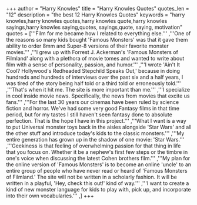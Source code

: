 +++
author = "Harry Knowles"
title = "Harry Knowles Quotes"
quotes_len = "12"
description = "the best 12 Harry Knowles Quotes"
keywords = "harry knowles,harry knowles quotes,harry knowles quote,harry knowles sayings,harry knowles saying,quotes, sayings,quote, saying, motivation"
quotes = ['''Film for me became how I related to everything else.''' ,'''One of the reasons so many kids bought 'Famous Monsters' was that it gave them ability to order 8mm and Super-8 versions of their favorite monster movies.''' ,'''I grew up with Forrest J. Ackerman's 'Famous Monsters of Filmland' along with a plethora of movie tomes and wanted to write about film with a sense of personality, passion, and humor.''' ,'''I wrote 'Ain't It Cool? Hollywood's Redheaded Stepchild Speaks Out,' because in doing hundreds and hundreds of interviews over the past six and a half years, I was tired of the story being half told or a third told or erroneously told.''' ,'''That's when it hit me. The site is more important than me.''' ,'''I specialize in cool inside movie news. Specifically, the news from movies that excite us fans.''' ,'''For the last 30 years our cinemas have been ruled by science fiction and horror. We've had some very good Fantasy films in that time period, but for my tastes I still haven't seen fantasy done to absolute perfection. That is the hope I have in this project.''' ,'''What I want is a way to put Universal monster toys back in the aisles alongside 'Star Wars' and all the other stuff and introduce today's kids to the classic monsters.''' ,'''My entire generation has grown up in the shadow of one movie: 'Star Wars.''' ,'''Geekiness is that feeling of overwhelming passion for that thing in life that you focus on. Whether it be a nephew's first few steps or the timbre in one's voice when discussing the latest Cohen brothers film.''' ,'''My plan for the online version of 'Famous Monsters' is to become an online 'uncle' to an entire group of people who have never read or heard of 'Famous Monsters of Filmland.' The site will not be written in a scholarly fashion. It will be written in a playful, 'Hey, check this out!' kind of way.''' ,'''I want to create a kind of new monster language for kids to play with, pick up, and incorporate into their own vocabularies.''' ,]
+++
